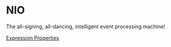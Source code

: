 NIO
===

The all-signing, all-dancing, intelligent event processing machine!

[Expression Properties](nio_script.md)